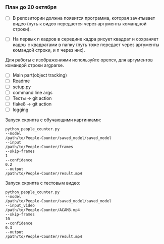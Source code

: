 ### План до 20 октября
- [ ] В репозитории должна появится программа, которая зачитывает видео (путь к видео передается через аргументы командной строки). 

- [ ] На первых n кадров в середине кадра рисует квадрат и сохраняет кадры с квадратами в папку (путь тоже передает через аргументы командой строки, и n через них). 

Для работы с изображениями используйте opencv, для аргументов командой строки argparse.

- [ ] Main part(object tracking)
- [ ] Readme
- [ ] setup.py
- [ ] command line args
- [ ] Тесты → git action
- [ ] flake8 → git action
- [ ] logging

Запуск скрипта с обучающими картинками:
```
python people_counter.py
--model
/path/to/People-Counter/saved_model/saved_model
--input
/path/to/People-Counter/frames
--skip-frames
1
--confidence
0.2
--output
/path/to/People-Counter/result.mp4
```

Запуск скрипта с тестовым видео:
```
python people_counter.py
--model
/path/to/People-Counter/saved_model/saved_model
--input_video
/path/to/People-Counter/ACAM3.mp4
--skip-frames
10
--confidence
0.3
--output
/path/to/People-Counter/result.mp4
```
